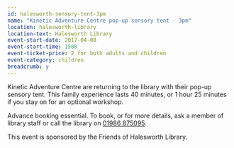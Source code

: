 ```yaml
---
id: halesworth-sensory-tent-3pm
name: "Kinetic Adventure Centre pop-up sensory tent - 3pm"
location: halesworth-library
location-text: Halesworth Library
event-start-date: 2017-04-08
event-start-time: 1500
event-ticket-price: 2 for both adults and children
event-category: children
breadcrumb: y
---
```


Kinetic Adventure Centre are returning to the library with their pop-up sensory tent. This family experience lasts 40 minutes, or 1 hour 25 minutes if you stay on for an optional workshop.

Advance booking essential. To book, or for more details, ask a member of library staff or call the library on [01986 875095](tel:01986875095).

This event is sponsored by the Friends of Halesworth Library.
